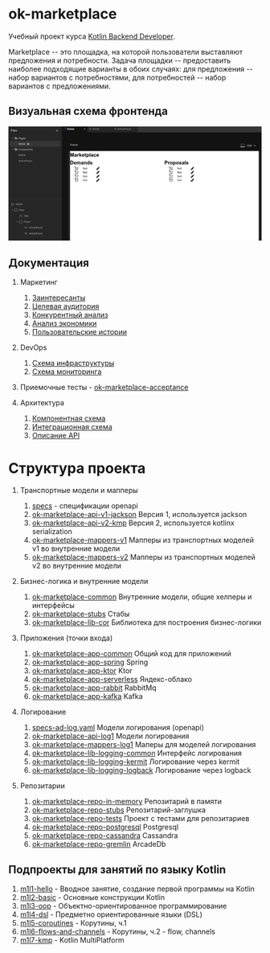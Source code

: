 # ok-marketplace

Учебный проект курса
[Kotlin Backend Developer](https://otus.ru/lessons/kotlin/?int_source=courses_catalog&int_term=programming).

Marketplace -- это площадка, на которой пользователи выставляют предложения и потребности. Задача
площадки -- предоставить наиболее подходящие варианты в обоих случаях: для предложения -- набор вариантов с
потребностями, для потребностей -- набор вариантов с предложениями.

## Визуальная схема фронтенда

![Макет фронта](imgs/design-layout.png)

## Документация

1. Маркетинг
   1. [Заинтересанты](./docs/01-marketing/02-stakeholders.md)
   2. [Целевая аудитория](./docs/01-marketing/01-target-audience.md)
   3. [Конкурентный анализ](./docs/01-marketing/03-concurrency.md)
   4. [Анализ экономики](./docs/01-marketing/04-economy.md)
   5. [Пользовательские истории](./docs/01-marketing/05-user-stories.md)

2. DevOps
   1. [Схема инфраструктуры](./docs/02-devops/01-infrastruture.md)
   2. [Схема мониторинга](./docs/02-devops/02-monitoring.md)

3. Приемочные тесты - [ok-marketplace-acceptance](ok-marketplace-acceptance)

4. Архитектура
   1. [Компонентная схема](./docs/04-architecture/01-arch.md)
   2. [Интеграционная схема](./docs/04-architecture/02-integration.md)
   3. [Описание API](./docs/04-architecture/03-api.md)

# Структура проекта

1. Транспортные модели и мапперы
   1. [specs](specs) - спецификации openapi
   2. [ok-marketplace-api-v1-jackson](ok-marketplace-api-v1-jackson) Версия 1, используется jackson
   3. [ok-marketplace-api-v2-kmp](ok-marketplace-api-v2-kmp) Версия 2, используется kotlinx serialization
   4. [ok-marketplace-mappers-v1](ok-marketplace-mappers-v1) Мапперы из транспортных моделей v1 во внутренние модели
   5. [ok-marketplace-mappers-v2](ok-marketplace-mappers-v2) Мапперы из транспортных моделей v2 во внутренние модели

2. Бизнес-логика и внутренние модели
   1. [ok-marketplace-common](ok-marketplace-common) Внутренние модели, общие хелперы и интерфейсы
   2. [ok-marketplace-stubs](ok-marketplace-stubs) Стабы
   3. [ok-marketplace-lib-cor](ok-marketplace-lib-cor) Библиотека для построения бизнес-логики

3. Приложения (точки входа)
   1. [ok-marketplace-app-common](ok-marketplace-app-common) Общий код для приложений
   2. [ok-marketplace-app-spring](ok-marketplace-app-spring) Spring
   3. [ok-marketplace-app-ktor](ok-marketplace-app-ktor) Ktor
   4. [ok-marketplace-app-serverless](ok-marketplace-app-serverless) Яндекс-облако
   5. [ok-marketplace-app-rabbit](ok-marketplace-app-rabbit) RabbitMq
   6. [ok-marketplace-app-kafka](ok-marketplace-app-kafka) Kafka

4. Логирование
   1. [specs-ad-log.yaml](specs%2Fspecs-ad-log.yaml) Модели логирования (openapi)
   2. [ok-marketplace-api-log1](ok-marketplace-api-log1) Модели логирования
   3. [ok-marketplace-mappers-log1](ok-marketplace-mappers-log1) Маперы для моделей логирования
   4. [ok-marketplace-lib-logging-common](ok-marketplace-lib-logging-common) Интерфейс логирования
   5. [ok-marketplace-lib-logging-kermit](ok-marketplace-lib-logging-kermit) Логирование через kermit
   6. [ok-marketplace-lib-logging-logback](ok-marketplace-lib-logging-logback) Логирование через logback

5. Репозитарии
   1. [ok-marketplace-repo-in-memory](ok-marketplace-repo-in-memory) Репозитарий в памяти
   2. [ok-marketplace-repo-stubs](ok-marketplace-repo-stubs) Репозитарий-заглушка
   3. [ok-marketplace-repo-tests](ok-marketplace-repo-tests) Проект с тестами для репозитариев
   4. [ok-marketplace-repo-postgresql](ok-marketplace-repo-postgresql) Postgresql
   5. [ok-marketplace-repo-cassandra](ok-marketplace-repo-cassandra) Cassandra 
   6. [ok-marketplace-repo-gremlin](ok-marketplace-repo-gremlin) ArcadeDb

## Подпроекты для занятий по языку Kotlin

1. [m1l1-hello](m1l1-hello) - Вводное занятие, создание первой программы на Kotlin
2. [m1l2-basic](m1l2-basic) - Основные конструкции Kotlin
3. [m1l3-oop](m1l3-oop) - Объектно-ориентированное программирование
4. [m1l4-dsl](m1l4-dsl) - Предметно ориентированные языки (DSL)
5. [m1l5-coroutines](m1l5-coroutines) - Корутины, ч.1
6. [m1l6-flows-and-channels](m1l6-flows-and-channels) - Корутины, ч.2 - flow, channels
7. [m1l7-kmp](m1l7-kmp) - Kotlin MultiPlatform
